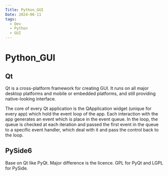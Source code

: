```yaml
---
Title: Python_GUI
Date: 2024-06-11
tags:
  - Dev
  - Python
  - GUI
---
```


# Python_GUI 

## Qt

Qt is a cross-platform framework for creating GUI. It runs on all major desktop platforms and mobile or embedded platforms, 
and still providing native-looking interface.

The core of every Qt application is the QApplication widget (unique for every app) which hold the event loop of the app.
Each interaction with the app generates an event which is place in the event queue. In the loop, 
the queue is checked at each iteration and passed the first event in the queue to a specific event handler, which deal with it 
and pass the control back to the loop.


## PySide6

Base on Qt like PyQt. Major difference is the licence. GPL for PyQt and LGPL for PySide.


